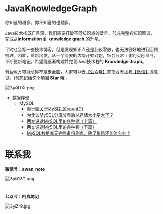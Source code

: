 # JavaKnowledgeGraph
你知道的越多，你不知道的也越多。

Java技术栈既广且深，我们需要打破不同知识点的壁垒，形成完整的知识图谱，完成从**information** 到 **knowledge graph** 的升华。

平时也会写一些技术博客，但是发现知识点还是比较零散，也无法很好地进行回顾梳理。因此，重新出发，从一个简要的大纲开始计划，结合日常工作的实际项目，不断更新笔记，希望能逐渐构建并完善Java技术栈的 **Knowledge Graph**。

有些地方可能想得不是很全面，大家可以去[【公众号】](#公众号)获取或者加我[【微信】](#微信)提意见。(别忘记给这个项目 **Star** 哦)。

![3yQUXt.png](https://s2.ax1x.com/2020/02/29/3yQUXt.png)

- 数据存储
   - MySQL
     - [聊一聊关于MySQL的count(*)](https://mp.weixin.qq.com/s/tBKqfxwBYjnUXSflWpeHJg) 
     - [为什么MySQL分库分表后总存储大小变大了？](https://mp.weixin.qq.com/s/byvRSC9V4B-1BPuGRLghqQ)
     - [两文说透MySQL里的各种锁（上篇）](https://mp.weixin.qq.com/s/st8MleVpzTnPoX5nRQv3CQ)
     - [两文说透MySQL里的各种锁（下篇）](https://mp.weixin.qq.com/s/DVxiE9UgjtworsgoNKDT3Q)
     - [MySQL数据库无完整备份删库，除了跑路还能怎么办？](https://mp.weixin.qq.com/s/CSXdyD9uPbxwULvyTvHwsw)

# <a name="微信"></a> 
# 联系我
**微信号：awan_note**

![3ykR3T.png](https://s2.ax1x.com/2020/02/29/3ykR3T.png)

# <a name="公众号"></a>
**公众号：阿丸笔记**


![3yiZr9.jpg](https://s2.ax1x.com/2020/02/29/3yiZr9.jpg)

